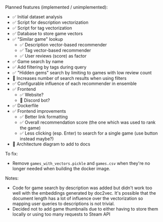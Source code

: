 Planned features (implemented / unimplemented):

- ✅ Initial dataset analysis
- ✅ Script for description vectorization
- ✅ Script for tag vectorization
- ✅ Database to store game vectors
- ✅ "Similar game" lookup
  - ✅ Description vector-based recommender
  - ✅ Tag vector-based recommender
  - ✅ User reviews (score) as factor
- ✅ Game search by name
- ✅ Add filtering by tags during query
- ✅ "Hidden gems" search by limiting to games with low review count
- 🔳 Increases number of search results when using filters
- ✅ Configurable influence of each recommender in ensemble
- ✅ Frontend
  - ✅ Website?
  - 🔳 Discord bot?
- ✅ Dockerfile
- ✅ Frontend improvements
  - ✅ Better link formatting
  - ✅ Overall recommendation score (the one which was used to rank the game)
  - ✅ Less clicking (esp. Enter) to search for a single game (use button instead maybe?)
- 🔳 Architecture diagram to add to docs

To fix:

- Remove `games_with_vectors.pickle` and `games.csv` when they're no longer needed when building the docker image.


Notes:
- Code for game search by description was added but didn't work too well with the embeddings generated by doc2vec. 
It's possible that the document length has a lot of influence over the vectorization so mapping user queries to descriptions is not trivial.
- Decided not to add game thumbnails due to either having to store them locally or using too many requests to Steam API